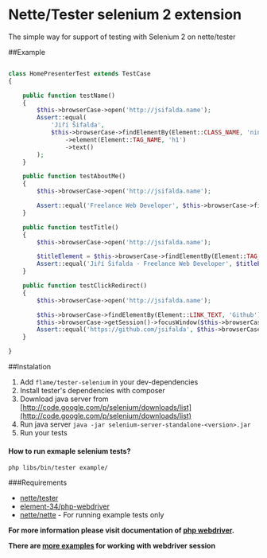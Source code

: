 Nette/Tester selenium 2 extension
===============

The simple way for support of testing with Selenium 2 on nette/tester

##Example

```php

class HomePresenterTest extends TestCase
{

	public function testName()
    {
        $this->browserCase->open('http://jsifalda.name');
        Assert::equal(
            'Jiří Šifalda',
            $this->browserCase->findElementBy(Element::CLASS_NAME, 'nine')
                ->element(Element::TAG_NAME, 'h1')
                ->text()
        );
    }

    public function testAboutMe()
    {
        $this->browserCase->open('http://jsifalda.name');

        Assert::equal('Freelance Web Developer', $this->browserCase->findElementBy(Element::CLASS_NAME, 'subhead')->text());
    }

    public function testTitle()
    {
        $this->browserCase->open('http://jsifalda.name');

        $titleElement = $this->browserCase->findElementBy(Element::TAG_NAME, 'title');
        Assert::equal('Jiří Šifalda - Freelance Web Developer', $titleElement->text());
    }

    public function testClickRedirect()
    {
        $this->browserCase->open('http://jsifalda.name');

        $this->browserCase->findElementBy(Element::LINK_TEXT, 'Github')->click();
        $this->browserCase->getSession()->focusWindow($this->browserCase->getSession()->getWindow(1));
        Assert::equal('https://github.com/jsifalda', $this->browserCase->getCurrentUrl());
    }

}

```

##Instalation
1. Add `flame/tester-selenium` in your dev-dependencies
2. Install tester's dependencies with composer
3. Download java server from [http://code.google.com/p/selenium/downloads/list](http://code.google.com/p/selenium/downloads/list)
4. Run java server
	`java -jar selenium-server-standalone-<version>.jar`
5. Run your tests

#### How to run exmaple selenium tests?
`php libs/bin/tester example/`

###Requirements
* [nette/tester](https://github.com/nette/tester)
* [element-34/php-webdriver](https://github.com/Element-34/php-webdriver)
* [nette/nette](https://github.com/nette/nette) - For running example tests only

**For more information please visit documentation of [php webdriver](https://github.com/Element-34/php-webdriver).**

**There are [more examples](https://github.com/facebook/php-webdriver/wiki/Example-command-reference) for working with webdriver session**
